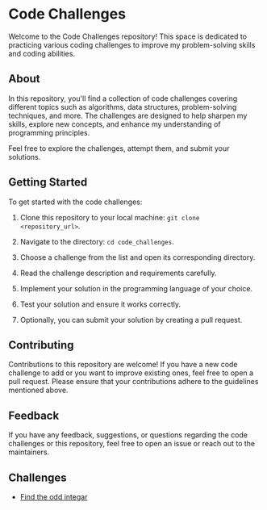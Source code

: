 # Code Challenges

Welcome to the Code Challenges repository! This space is dedicated to practicing various coding challenges to improve my problem-solving skills and coding abilities.

## About

In this repository, you'll find a collection of code challenges covering different topics such as algorithms, data structures, problem-solving techniques, and more. The challenges are designed to help sharpen my skills, explore new concepts, and enhance my understanding of programming principles.

Feel free to explore the challenges, attempt them, and submit your solutions. 

## Getting Started

To get started with the code challenges:

1. Clone this repository to your local machine: `git clone <repository_url>`.

2. Navigate to the directory: `cd code_challenges`.

3. Choose a challenge from the list and open its corresponding directory.

4. Read the challenge description and requirements carefully.

5. Implement your solution in the programming language of your choice.

6. Test your solution and ensure it works correctly.

7. Optionally, you can submit your solution by creating a pull request.

## Contributing

Contributions to this repository are welcome! If you have a new code challenge to add or you want to improve existing ones, feel free to open a pull request. Please ensure that your contributions adhere to the guidelines mentioned above.

## Feedback

If you have any feedback, suggestions, or questions regarding the code challenges or this repository, feel free to open an issue or reach out to the maintainers.

## Challenges
- [Find the odd integar](find_the_odd_int/README.md)

